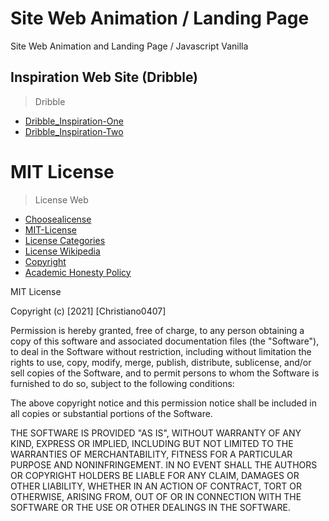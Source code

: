 # Site Web Animation / Landing Page

Site Web Animation and Landing Page / Javascript Vanilla

## Inspiration Web Site (Dribble)

> Dribble

- [Dribble_Inspiration-One](https://dribbble.com/shots/17283467-NFT-Web-App)
- [Dribble_Inspiration-Two](https://dribbble.com/shots/17248309--ON-Animated-Virtual-Reality-hero-section)

# MIT License

> License Web

- [Choosealicense](https://choosealicense.com/)
- [MIT-License](https://choosealicense.com/licenses/mit/)
- [License Categories](https://www.youtube.com/watch?v=eWtjgfzpt6Y)
- [License Wikipedia](https://es.wikipedia.org/wiki/Licencia_de_software)
- [Copyright](https://es.wikipedia.org/wiki/Derecho_de_autor)
- [Academic Honesty Policy](https://www.freecodecamp.org/news/academic-honesty-policy/)

MIT License

Copyright (c) [2021] [Christiano0407]

Permission is hereby granted, free of charge, to any person obtaining a copy of this software and associated documentation files (the "Software"), to deal in the Software without restriction, including without limitation the rights to use, copy, modify, merge, publish, distribute, sublicense, and/or sell copies of the Software, and to permit persons to whom the Software is furnished to do so, subject to the following conditions:

The above copyright notice and this permission notice shall be included in all copies or substantial portions of the Software.

THE SOFTWARE IS PROVIDED "AS IS", WITHOUT WARRANTY OF ANY KIND, EXPRESS OR IMPLIED, INCLUDING BUT NOT LIMITED TO THE WARRANTIES OF MERCHANTABILITY, FITNESS FOR A PARTICULAR PURPOSE AND NONINFRINGEMENT. IN NO EVENT SHALL THE AUTHORS OR COPYRIGHT HOLDERS BE LIABLE FOR ANY CLAIM, DAMAGES OR OTHER LIABILITY, WHETHER IN AN ACTION OF CONTRACT, TORT OR OTHERWISE, ARISING FROM, OUT OF OR IN CONNECTION WITH THE SOFTWARE OR THE USE OR OTHER DEALINGS IN THE SOFTWARE.
